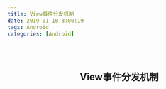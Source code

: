 ```yaml
---
title: View事件分发机制
date: 2019-01-10 3:00:19
tags: Android
categories: [Android]


---
```


## <center>View事件分发机制</center>

<!--more-->




